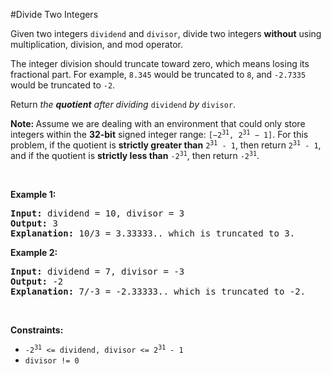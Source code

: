 #Divide Two Integers
<p>Given two integers <code>dividend</code> and <code>divisor</code>, divide two integers <strong>without</strong> using multiplication, division, and mod operator.</p>
<p>The integer division should truncate toward zero, which means losing its fractional part. For example, <code>8.345</code> would be truncated to <code>8</code>, and <code>-2.7335</code> would be truncated to <code>-2</code>.</p>
<p>Return <em>the <strong>quotient</strong> after dividing </em><code>dividend</code><em> by </em><code>divisor</code>.</p>
<p><strong>Note: </strong>Assume we are dealing with an environment that could only store integers within the <strong>32-bit</strong> signed integer range: <code>[−2<sup>31</sup>, 2<sup>31</sup> − 1]</code>. For this problem, if the quotient is <strong>strictly greater than</strong> <code>2<sup>31</sup> - 1</code>, then return <code>2<sup>31</sup> - 1</code>, and if the quotient is <strong>strictly less than</strong> <code>-2<sup>31</sup></code>, then return <code>-2<sup>31</sup></code>.</p>
<p> </p>
<p><strong class="example">Example 1:</strong></p>
<pre><strong>Input:</strong> dividend = 10, divisor = 3
<strong>Output:</strong> 3
<strong>Explanation:</strong> 10/3 = 3.33333.. which is truncated to 3.
</pre>
<p><strong class="example">Example 2:</strong></p>
<pre><strong>Input:</strong> dividend = 7, divisor = -3
<strong>Output:</strong> -2
<strong>Explanation:</strong> 7/-3 = -2.33333.. which is truncated to -2.
</pre>
<p> </p>
<p><strong>Constraints:</strong></p>
<ul>
<li><code>-2<sup>31</sup> &lt;= dividend, divisor &lt;= 2<sup>31</sup> - 1</code></li>
<li><code>divisor != 0</code></li>
</ul>

